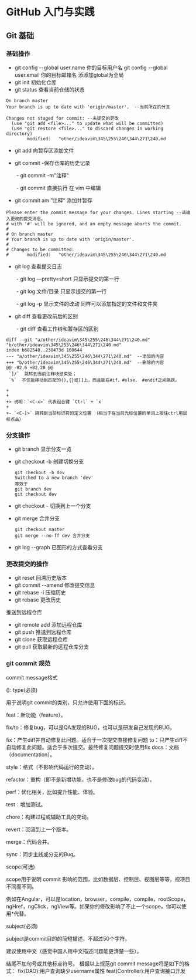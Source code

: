 # GitHub 入门与实践

## Git 基础

### 基础操作

- git config  --global user.name 你的目标用户名 git config  --global user.email 你的目标邮箱名 添添加global为全局
- git init 初始化仓库
- git status 查看当前仓储的状态

```纯文本
On branch master
Your branch is up to date with 'origin/master'.  --当前所在的分支

Changes not staged for commit: --未提交的更改
  (use "git add <file>..." to update what will be committed)
  (use "git restore <file>..." to discard changes in working directory)
        modified:   "other/ideavim\345\255\246\344\271\240.md
```

- git add 向暂存区添加文件

- git commit -保存仓库的历史记录

&ensp;&ensp;&ensp;&ensp;- git commit -m"注释"

&ensp;&ensp;&ensp;&ensp;- git commit 直接执行 在 vim 中编辑

 - git commit am ”注释“ 添加并暂存

```纯文本
Please enter the commit message for your changes. Lines starting --请输入更改的提交消息。
# with '#' will be ignored, and an empty message aborts the commit.
#
# On branch master
# Your branch is up to date with 'origin/master'.
#
# Changes to be committed:
#       modified:   "other/ideavim\345\255\246\344\271\240.md
```

- git log 查看提交日志

&ensp;&ensp;&ensp;&ensp;- git log —pretty=short 只显示提交的第一行

&ensp;&ensp;&ensp;&ensp;- git log 文件/目录 只显示提交的第一行

&ensp;&ensp;&ensp;&ensp;- git log -p 显示文件的改动 同样可以添加指定的文件和文件夹

- git diff 查看更改前后的区别

&ensp;&ensp;&ensp;&ensp;- git diff 查看工作树和暂存区的区别

```纯文本
diff --git "a/other/ideavim\345\255\246\344\271\240.md" "b/other/ideavim\345\255\246\344\271\240.md"
index b682540..238473d 100644
--- "a/other/ideavim\345\255\246\344\271\240.md"  --添加的内容
+++ "b/other/ideavim\345\255\246\344\271\240.md"  --删除的内容
@@ -82,6 +82,28 @@
 `]/`  跳转到当前注释块结束处；
 `%`  不仅能移动到匹配的(),{}或[]上，而且能在#if，#else， #endif之间跳跃。

+
+
+> 说明：`<C-x>` 代表组合键 `Ctrl` + `x`
+
+- `<C-]>` 跳转到当前标识符的定义位置 （相当于在当前光标位置的单词上按住ctrl用鼠标点击）
```

### 分支操作

- git branch 显示分支一览

- git checkout -b 创建切换分支

  ```
  git checkout -b dev
  Switched to a new branch 'dev'
  等效于
  git branch dev
  git checkout dev
  ```

- git checkout - 切换到上一个分支

- git merge 合并分支

  ```
  git checkout master
  git merge --no-ff dev 合并分支
  ```

- git log --graph 已图形的方式查看分支

### 更改提交的操作

- git reset 回溯历史版本
- git commit --amend 修改提交信息
- git rebase -i 压缩历史
- git rebase 更改历史

推送到远程仓库

- git remote add 添加远程仓库
- git push 推送到远程仓库
- git clone 获取远程仓库
- git pull 获取最新的远程仓库分支

### git commit 规范

commit message格式

<type>(<scope>): <subject>
type(必须)

用于说明git commit的类别，只允许使用下面的标识。

feat：新功能（feature）。

fix/to：修复bug，可以是QA发现的BUG，也可以是研发自己发现的BUG。

fix：产生diff并自动修复此问题。适合于一次提交直接修复问题
to：只产生diff不自动修复此问题。适合于多次提交。最终修复问题提交时使用fix
docs：文档（documentation）。

style：格式（不影响代码运行的变动）。

refactor：重构（即不是新增功能，也不是修改bug的代码变动）。

perf：优化相关，比如提升性能、体验。

test：增加测试。

chore：构建过程或辅助工具的变动。

revert：回滚到上一个版本。

merge：代码合并。

sync：同步主线或分支的Bug。

scope(可选)

scope用于说明 commit 影响的范围，比如数据层、控制层、视图层等等，视项目不同而不同。

例如在Angular，可以是location，browser，compile，compile，rootScope， ngHref，ngClick，ngView等。如果你的修改影响了不止一个scope，你可以使用*代替。

subject(必须)

subject是commit目的的简短描述，不超过50个字符。

建议使用中文（感觉中国人用中文描述问题能更清楚一些）。

结尾不加句号或其他标点符号。
根据以上规范git commit message将是如下的格式：
fix(DAO):用户查询缺少username属性 
feat(Controller):用户查询接口开发